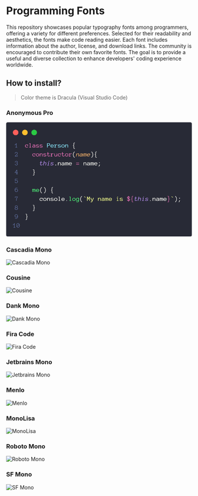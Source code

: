 # Programming Fonts

This repository showcases popular typography fonts among programmers, offering a variety for different preferences. Selected for their readability and aesthetics, the fonts make code reading easier. Each font includes information about the author, license, and download links. The community is encouraged to contribute their own favorite fonts. The goal is to provide a useful and diverse collection to enhance developers' coding experience worldwide.

## How to install?


> Color theme is Dracula (Visual Studio Code)

### Anonymous Pro
![Anonymous Pro](https://raw.githubusercontent.com/NoCoffee-NoCode/fonts-programming/main/img/Anonymous%20Pro.png)

### Cascadia Mono
![Cascadia Mono](https://raw.githubusercontent.com/cancng/fonts/master/img/CascadiaMono.png)

### Cousine
![Cousine](https://raw.githubusercontent.com/cancng/fonts/master/img/Cousine.png)

### Dank Mono
![Dank Mono](https://raw.githubusercontent.com/cancng/fonts/master/img/DankMono.png)

### Fira Code
![Fira Code](https://raw.githubusercontent.com/cancng/fonts/master/img/FiraCode.png)

### Jetbrains Mono
![Jetbrains Mono](https://raw.githubusercontent.com/cancng/fonts/master/img/JetbrainsMono.png)

### Menlo
![Menlo](https://raw.githubusercontent.com/cancng/fonts/master/img/Menlo.png)

### MonoLisa
![MonoLisa](https://raw.githubusercontent.com/cancng/fonts/master/img/MonoLisa.png)

### Roboto Mono
![Roboto Mono](https://raw.githubusercontent.com/cancng/fonts/master/img/RobotoMono.png)

### SF Mono
![SF Mono](https://raw.githubusercontent.com/cancng/fonts/master/img/SFMono.png)
